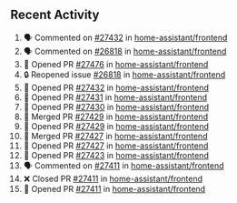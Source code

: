 ## Recent Activity

<!--START_SECTION:activity-->
1. 🗣 Commented on [#27432](https://github.com/home-assistant/frontend/issues/27432) in [home-assistant/frontend](https://github.com/home-assistant/frontend)
2. 🗣 Commented on [#26818](https://github.com/home-assistant/frontend/issues/26818) in [home-assistant/frontend](https://github.com/home-assistant/frontend)
3. 💪 Opened PR [#27476](https://github.com/home-assistant/frontend/pull/27476) in [home-assistant/frontend](https://github.com/home-assistant/frontend)
4. 🔒 Reopened issue [#26818](https://github.com/home-assistant/frontend/issues/26818) in [home-assistant/frontend](https://github.com/home-assistant/frontend)
5. 💪 Opened PR [#27432](https://github.com/home-assistant/frontend/pull/27432) in [home-assistant/frontend](https://github.com/home-assistant/frontend)
6. 💪 Opened PR [#27431](https://github.com/home-assistant/frontend/pull/27431) in [home-assistant/frontend](https://github.com/home-assistant/frontend)
7. 💪 Opened PR [#27430](https://github.com/home-assistant/frontend/pull/27430) in [home-assistant/frontend](https://github.com/home-assistant/frontend)
8. 🎉 Merged PR [#27429](https://github.com/home-assistant/frontend/pull/27429) in [home-assistant/frontend](https://github.com/home-assistant/frontend)
9. 💪 Opened PR [#27429](https://github.com/home-assistant/frontend/pull/27429) in [home-assistant/frontend](https://github.com/home-assistant/frontend)
10. 🎉 Merged PR [#27427](https://github.com/home-assistant/frontend/pull/27427) in [home-assistant/frontend](https://github.com/home-assistant/frontend)
11. 💪 Opened PR [#27427](https://github.com/home-assistant/frontend/pull/27427) in [home-assistant/frontend](https://github.com/home-assistant/frontend)
12. 💪 Opened PR [#27423](https://github.com/home-assistant/frontend/pull/27423) in [home-assistant/frontend](https://github.com/home-assistant/frontend)
13. 🗣 Commented on [#27411](https://github.com/home-assistant/frontend/issues/27411) in [home-assistant/frontend](https://github.com/home-assistant/frontend)
14. ❌ Closed PR [#27411](https://github.com/home-assistant/frontend/pull/27411) in [home-assistant/frontend](https://github.com/home-assistant/frontend)
15. 💪 Opened PR [#27411](https://github.com/home-assistant/frontend/pull/27411) in [home-assistant/frontend](https://github.com/home-assistant/frontend)
<!--END_SECTION:activity-->
